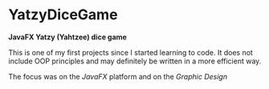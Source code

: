 # YatzyDiceGame
**JavaFX Yatzy (Yahtzee) dice game**

This is one of my first projects since I started learning to code. 
It does not include OOP principles and may definitely be written in a more efficient way.

The focus was on the _JavaFX_ platform and on the _Graphic Design_
